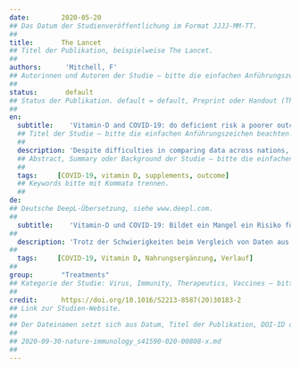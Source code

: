 ```yaml
---
date:        2020-05-20
## Das Datum der Studienveröffentlichung im Format JJJJ-MM-TT.
##
title:       The Lancet
## Titel der Publikation, beispielweise The Lancet.
##
authors:      'Mitchell, F'
## Autorinnen und Autoren der Studie – bitte die einfachen Anführungszeichen beachten!
##
status:       default
## Status der Publikation. default = default, Preprint oder Handout (Thesenpapier)
##
en:
  subtitle:    'Vitamin-D and COVID-19: do deficient risk a poorer outcome?'
  ## Titel der Studie – bitte die einfachen Anführungszeichen beachten!
  ##
  description: 'Despite difficulties in comparing data across nations, mortality from COVID-19 is clearly higher in some countries than in others. Many factors could have a role in this disparity, including differences in proportion of elderly people in a population, general health, accessibility and quality of healthcare, and socioeconomic status. One mostly overlooked factor that could influence outcome of COVID-19 is the relative vitamin D status of populations. Because people are advised to stay at home as much as possible, the government health agencies of Great Britain have recommended that people take vitamin D supplements through summer and autumn during this pandemic. Vitamin D supplementation could be especially important for older people as they are at high risk of poor outcome from COVID-19 and of vitamin D deficiency.'
  ## Abstract, Summary oder Background der Studie – bitte die einfachen Anführungszeichen b
  ##
  tags:     [COVID-19, vitamin D, supplements, outcome]
  ## Keywords bitte mit Kommata trennen.
  ##
de: 
## Deutsche DeepL-Übersetzung, siehe www.deepl.com.
##
  subtitle:    'Vitamin-D und COVID-19: Bildet ein Mangel ein Risiko für einen schwereren Verlauf?'
##
  description: 'Trotz der Schwierigkeiten beim Vergleich von Daten aus verschiedenen Ländern ist die Sterblichkeit durch COVID-19 in einigen Ländern eindeutig höher als in anderen. Viele Faktoren könnten bei dieser Diskrepanz eine Rolle spielen, darunter der unterschiedliche Anteil älterer Menschen an der Bevölkerung, der allgemeine Gesundheitszustand, die Zugänglichkeit und Qualität der Gesundheitsversorgung sowie der sozioökonomische Status. Ein meist übersehener Faktor, der das Ergebnis von COVID-19 beeinflussen könnte, ist der relative Vitamin-D-Status der Bevölkerung. Da den Menschen geraten wird, so viel wie möglich zu Hause zu bleiben, haben die staatlichen Gesundheitsbehörden Großbritanniens empfohlen, während dieser Pandemie im Sommer und Herbst Vitamin-D-Präparate einzunehmen. Eine Vitamin-D-Ergänzung könnte besonders für ältere Menschen wichtig sein, da bei ihnen das Risiko eines schlechten Ausgangs der COVID-19-Erkrankung und eines Vitamin-D-Mangels besonders hoch ist.'
##
  tags:     [COVID-19, Vitamin D, Nahrungsergänzung, Verlauf]
##
group:       "Treatments"
## Kategorie der Studie: Virus, Immunity, Therapeutics, Vaccines – bitte die Anführungszeichen beachten!
##
credit:      https://doi.org/10.1016/S2213-8587(20)30183-2
## Link zur Studien-Website.
##
## Der Dateinamen setzt sich aus Datum, Titel der Publikation, DOI-ID der Studie (nach dem letzten Slash) und der Dateiendung zusammen. Bitte den Unterstrich vor der DOI-ID beachten!
##
## 2020-09-30-nature-immunology_s41590-020-00808-x.md
##
---
```

<object data="{{ page.link }}" style='height:calc(100vh - 400px); width: 100%' type='application/pdf'></object>
